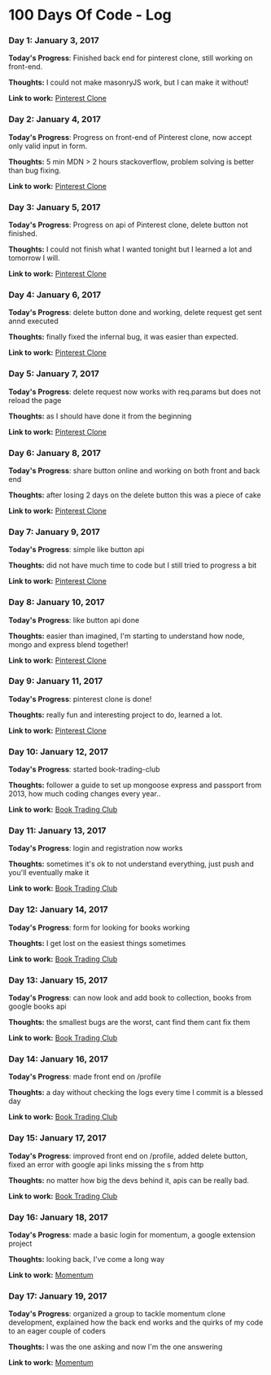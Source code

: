 # 100 Days Of Code - Log

### Day 1: January 3, 2017

**Today's Progress**: Finished back end for pinterest clone, still working on front-end.

**Thoughts:** I could not make masonryJS work, but I can make it without!

**Link to work:** [Pinterest Clone](https://github.com/Kornil/pinterest-clone)

### Day 2: January 4, 2017

**Today's Progress**: Progress on front-end of Pinterest clone, now accept only valid input in form.

**Thoughts:** 5 min MDN > 2 hours stackoverflow, problem solving is better than bug fixing.

**Link to work:** [Pinterest Clone](https://github.com/Kornil/pinterest-clone)

### Day 3: January 5, 2017

**Today's Progress**: Progress on api of Pinterest clone, delete button not finished.

**Thoughts:** I could not finish what I wanted tonight but I learned a lot and tomorrow I will.

**Link to work:** [Pinterest Clone](https://github.com/Kornil/pinterest-clone)

### Day 4: January 6, 2017

**Today's Progress**: delete button done and working, delete request get sent annd executed

**Thoughts:** finally fixed the infernal bug, it was easier than expected.

**Link to work:** [Pinterest Clone](https://github.com/Kornil/pinterest-clone)

### Day 5: January 7, 2017

**Today's Progress**: delete request now works with req.params but does not reload the page

**Thoughts:** as I should have done it from the beginning

**Link to work:** [Pinterest Clone](https://github.com/Kornil/pinterest-clone)

### Day 6: January 8, 2017

**Today's Progress**: share button online and working on both front and back end

**Thoughts:** after losing 2 days on the delete button this was a piece of cake

**Link to work:** [Pinterest Clone](https://github.com/Kornil/pinterest-clone)

### Day 7: January 9, 2017

**Today's Progress**: simple like button api

**Thoughts:** did not have much time to code but I still tried to progress a bit

**Link to work:** [Pinterest Clone](https://github.com/Kornil/pinterest-clone)

### Day 8: January 10, 2017

**Today's Progress**: like button api done

**Thoughts:** easier than imagined, I'm starting to understand how node, mongo and express blend together!

**Link to work:** [Pinterest Clone](https://github.com/Kornil/pinterest-clone)

### Day 9: January 11, 2017

**Today's Progress**: pinterest clone is done!

**Thoughts:** really fun and interesting project to do, learned a lot.

**Link to work:** [Pinterest Clone](https://github.com/Kornil/pinterest-clone)

### Day 10: January 12, 2017

**Today's Progress**: started book-trading-club

**Thoughts:** follower a guide to set up mongoose express and passport from 2013, how much coding changes every year..

**Link to work:** [Book Trading Club](https://github.com/Kornil/book-trading-club)

### Day 11: January 13, 2017

**Today's Progress**: login and registration now works

**Thoughts:** sometimes it's ok to not understand everything, just push and you'll eventually make it

**Link to work:** [Book Trading Club](https://github.com/Kornil/book-trading-club)

### Day 12: January 14, 2017

**Today's Progress**: form for looking for books working

**Thoughts:** I get lost on the easiest things sometimes

**Link to work:** [Book Trading Club](https://github.com/Kornil/book-trading-club)

### Day 13: January 15, 2017

**Today's Progress**: can now look and add book to collection, books from google books api

**Thoughts:** the smallest bugs are the worst, cant find them cant fix them

**Link to work:** [Book Trading Club](https://github.com/Kornil/book-trading-club)

### Day 14: January 16, 2017

**Today's Progress**: made front end on /profile

**Thoughts:** a day without checking the logs every time I commit is a blessed day

**Link to work:** [Book Trading Club](https://github.com/Kornil/book-trading-club)

### Day 15: January 17, 2017

**Today's Progress**: improved front end on /profile, added delete button, fixed an error with google api links missing the s from http

**Thoughts:** no matter how big the devs behind it, apis can be really bad.

**Link to work:** [Book Trading Club](https://github.com/Kornil/book-trading-club)

### Day 16: January 18, 2017

**Today's Progress**: made a basic login for momentum, a google extension project

**Thoughts:** looking back, I've come a long way

**Link to work:** [Momentum](https://github.com/EuKats/momentum-clone)

### Day 17: January 19, 2017

**Today's Progress**: organized a group to tackle momentum clone development, explained how the back end works and the quirks of my code to an eager couple of coders

**Thoughts:** I was the one asking and now I'm the one answering

**Link to work:** [Momentum](https://github.com/EuKats/momentum-clone)
